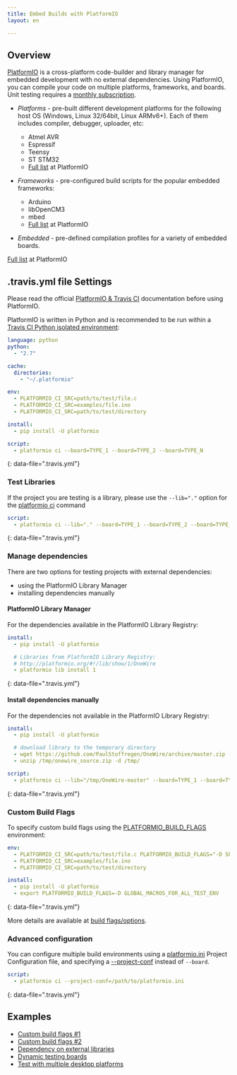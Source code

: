 ```yaml
---
title: Embed Builds with PlatformIO
layout: en

---
```




## Overview

[PlatformIO](http://platformio.org/) is a cross-platform code-builder and library manager for embedded development with no external dependencies. Using PlatformIO, you can compile your code on multiple platforms, frameworks, and boards. Unit testing requires a [monthly subscription](http://platformio.org/pricing).

- *Platforms* - pre-built different development platforms for the following host OS (Windows, Linux 32/64bit, Linux ARMv6+). Each of them
  includes compiler, debugger, uploader, etc:

  - Atmel AVR
  - Espressif
  - Teensy
  - ST STM32
  - [Full list](http://platformio.org/#!/platforms) at PlatformIO

- *Frameworks* - pre-configured build scripts for the popular embedded frameworks:

  - Arduino
  - libOpenCM3
  - mbed
  - [Full list](http://platformio.org/#!/frameworks) at PlatformIO

- *Embedded* - pre-defined compilation profiles for a variety of embedded
  boards.

[Full list](http://platformio.org/#!/boards) at PlatformIO

## .travis.yml file Settings

Please read the official
[PlatformIO & Travis CI](http://docs.platformio.org/en/latest/ci/travis.html) documentation before using PlatformIO.

PlatformIO is written in Python and is recommended to be run within a [Travis CI
Python isolated environment](/user/languages/python/#travis-ci-uses-isolated-virtualenvs):

```yaml
language: python
python:
  - "2.7"

cache:
  directories:
    - "~/.platformio"

env:
  - PLATFORMIO_CI_SRC=path/to/test/file.c
  - PLATFORMIO_CI_SRC=examples/file.ino
  - PLATFORMIO_CI_SRC=path/to/test/directory

install:
  - pip install -U platformio

script:
  - platformio ci --board=TYPE_1 --board=TYPE_2 --board=TYPE_N
```
{: data-file=".travis.yml"}

### Test Libraries

If the project you are testing is a library, please use the  `--lib="."` option for the [platformio ci](http://docs.platformio.org/en/latest/userguide/cmd_ci.html#cmdoption-platformio-ci-l) command

```yaml
script:
  - platformio ci --lib="." --board=TYPE_1 --board=TYPE_2 --board=TYPE_N
```
{: data-file=".travis.yml"}

### Manage dependencies

There are two options for testing projects with external dependencies:

- using the PlatformIO Library Manager
- installing dependencies manually

#### PlatformIO Library Manager

For the dependencies available in the PlatformIO Library Registry:

```yaml
install:
  - pip install -U platformio

  # Libraries from PlatformIO Library Registry:
  # http://platformio.org/#!/lib/show/1/OneWire
  - platformio lib install 1
```
{: data-file=".travis.yml"}

#### Install dependencies manually

For the dependencies not available in the PlatformIO Library Registry:

```yaml
install:
  - pip install -U platformio

  # download library to the temporary directory
  - wget https://github.com/PaulStoffregen/OneWire/archive/master.zip -O /tmp/onewire_source.zip
  - unzip /tmp/onewire_source.zip -d /tmp/

script:
  - platformio ci --lib="/tmp/OneWire-master" --board=TYPE_1 --board=TYPE_2 --board=TYPE_N
```
{: data-file=".travis.yml"}

### Custom Build Flags

To specify custom build flags using the
[PLATFORMIO_BUILD_FLAGS](http://docs.platformio.org/en/latest/envvars.html#envvar-PLATFORMIO_BUILD_FLAGS) environment:

```yaml
env:
  - PLATFORMIO_CI_SRC=path/to/test/file.c PLATFORMIO_BUILD_FLAGS="-D SPECIFIC_MACROS_PER_TEST_ENV -I/extra/inc"
  - PLATFORMIO_CI_SRC=examples/file.ino
  - PLATFORMIO_CI_SRC=path/to/test/directory

install:
  - pip install -U platformio
  - export PLATFORMIO_BUILD_FLAGS=-D GLOBAL_MACROS_FOR_ALL_TEST_ENV
```
{: data-file=".travis.yml"}

More details are available at [build flags/options](http://docs.platformio.org/en/latest/projectconf.html#build-flags).

### Advanced configuration

You can configure multiple build environments using a [platformio.ini](http://docs.platformio.org/en/latest/projectconf.html) Project Configuration file, and specifying a [--project-conf](http://docs.platformio.org/en/latest/userguide/cmd_ci.html#cmdoption-platformio-ci--project-conf) instead of `--board`.

```yaml
script:
  - platformio ci --project-conf=/path/to/platformio.ini
```
{: data-file=".travis.yml"}

## Examples

- [Custom build flags #1](https://github.com/felis/USB_Host_Shield_2.0/blob/master/.travis.yml)
- [Custom build flags #2](https://github.com/z3t0/Arduino-IRremote/blob/master/.travis.yml)
- [Dependency on external libraries](https://github.com/jcw/ethercard/blob/master/.travis.yml)
- [Dynamic testing boards](https://github.com/valeros/Time/blob/master/.travis.yml)
- [Test with multiple desktop platforms](https://github.com/smartanthill/smartanthill-commstack-server/blob/develop/.travis.yml)
